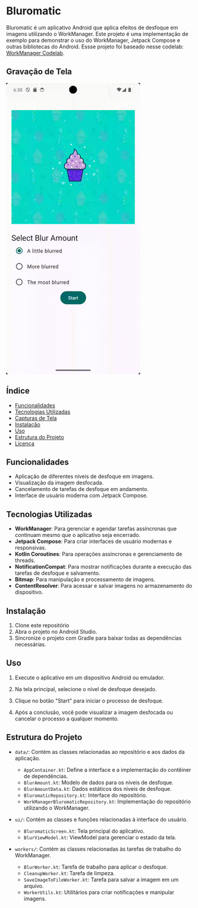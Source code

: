 # Bluromatic

Bluromatic é um aplicativo Android que aplica efeitos de desfoque em imagens utilizando o WorkManager. Este projeto é uma implementação de exemplo para demonstrar o uso do WorkManager, Jetpack Compose e outras bibliotecas do Android. Essse projeto foi baseado nesse codelab: [WorkManager Codelab](https://developer.android.com/codelabs/basic-android-kotlin-compose-verify-background-work?continue=https%3A%2F%2Fdeveloper.android.com%2Fcourses%2Fpathways%2Fandroid-basics-compose-unit-7-pathway-1%23codelab-https%3A%2F%2Fdeveloper.android.com%2Fcodelabs%2Fbasic-android-kotlin-compose-verify-background-work#4).

## Gravação de Tela
![Kotlin Compose WorkManager](https://raw.githubusercontent.com/lavfreits/kotlin-compose-workmanager/master/screen_recording.gif)


## Índice

- [Funcionalidades](#funcionalidades)
- [Tecnologias Utilizadas](#tecnologias-utilizadas)
- [Capturas de Tela](#capturas-de-tela)
- [Instalação](#instalação)
- [Uso](#uso)
- [Estrutura do Projeto](#estrutura-do-projeto)
- [Licença](#licença)


## Funcionalidades

- Aplicação de diferentes níveis de desfoque em imagens.
- Visualização da imagem desfocada.
- Cancelamento de tarefas de desfoque em andamento.
- Interface de usuário moderna com Jetpack Compose.


## Tecnologias Utilizadas

- **WorkManager**: Para gerenciar e agendar tarefas assíncronas que continuam mesmo que o aplicativo seja encerrado.
- **Jetpack Compose**: Para criar interfaces de usuário modernas e responsivas.
- **Kotlin Coroutines**: Para operações assíncronas e gerenciamento de threads.
- **NotificationCompat**: Para mostrar notificações durante a execução das tarefas de desfoque e salvamento.
- **Bitmap**: Para manipulação e processamento de imagens.
- **ContentResolver**: Para acessar e salvar imagens no armazenamento do dispositivo.



## Instalação

1. Clone este repositório 
2. Abra o projeto no Android Studio.
3. Sincronize o projeto com Gradle para baixar todas as dependências necessárias.


## Uso
1. Execute o aplicativo em um dispositivo Android ou emulador.

2. Na tela principal, selecione o nível de desfoque desejado.

3. Clique no botão "Start" para iniciar o processo de desfoque.

4. Após a conclusão, você pode visualizar a imagem desfocada ou cancelar o processo a qualquer momento.


## Estrutura do Projeto

- `data/`: Contém as classes relacionadas ao repositório e aos dados da aplicação.
  - `AppContainer.kt`: Define a interface e a implementação do contêiner de dependências.
  - `BlurAmount.kt`: Modelo de dados para os níveis de desfoque.
  - `BlurAmountData.kt`: Dados estáticos dos níveis de desfoque.
  - `BluromaticRepository.kt`: Interface do repositório.
  - `WorkManagerBluromaticRepository.kt`: Implementação do repositório utilizando o WorkManager.

- `ui/`: Contém as classes e funções relacionadas à interface do usuário.
  - `BluromaticScreen.kt`: Tela principal do aplicativo.
  - `BlurViewModel.kt`: ViewModel para gerenciar o estado da tela.

- `workers/`: Contém as classes relacionadas às tarefas de trabalho do WorkManager.
  - `BlurWorker.kt`: Tarefa de trabalho para aplicar o desfoque.
  - `CleanupWorker.kt`: Tarefa de limpeza.
  - `SaveImageToFileWorker.kt`: Tarefa para salvar a imagem em um arquivo.
  - `WorkerUtils.kt`: Utilitários para criar notificações e manipular imagens.

